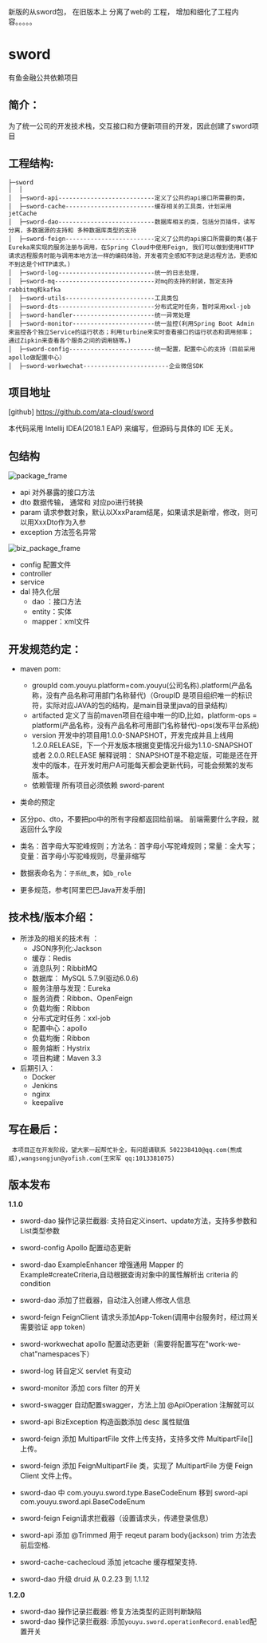  新版的从sword包， 在旧版本上 分离了web的 工程， 增加和细化了工程内容。。。。。

 # sword

  有鱼金融公共依赖项目

 ## 简介：
  为了统一公司的开发技术栈，交互接口和方便新项目的开发，因此创建了sword项目

 ## 工程结构:

 ```
 ├─sword
 │  │  
 │  ├─sword-api---------------------------定义了公共的api接口所需要的类，
 │  ├─sword-cache-------------------------缓存相关的工具类，计划采用jetCache
 │  ├─sword-dao---------------------------数据库相关的类，包括分页插件，读写分离，多数据源的支持和 多种数据库类型的支持
 │  ├─sword-feign-------------------------定义了公共的api接口所需要的类(基于Eureka来实现的服务注册与调用，在Spring Cloud中使用Feign, 我们可以做到使用HTTP请求远程服务时能与调用本地方法一样的编码体验，开发者完全感知不到这是远程方法，更感知不到这是个HTTP请求。)
 │  ├─sword-log---------------------------统一的日志处理，
 │  ├─sword-mq----------------------------对mq的支持的封装，暂定支持rabbitmq和kafka
 │  ├─sword-utils-------------------------工具类包
 │  ├─sword-dts---------------------------分布式定时任务，暂时采用xxl-job
 │  ├─sword-handler-----------------------统一异常处理
 │  ├─sword-monitor-----------------------统一监控(利用Spring Boot Admin 来监控各个独立Service的运行状态；利用turbine来实时查看接口的运行状态和调用频率；通过Zipkin来查看各个服务之间的调用链等。)
 │  ├─sword-config------------------------统一配置，配置中心的支持（目前采用apollo做配置中心）
 │  ├─sword-workwechat------------------------企业微信SDK
 ```

 ## 项目地址
 [github] https://github.com/ata-cloud/sword


 本代码采用 Intellij IDEA(2018.1 EAP) 来编写，但源码与具体的 IDE 无关。



 ## 包结构

  ![package_frame](pic/package_frame.png)

  - api 对外暴露的接口方法
  - dto 数据传输， 通常和 对应po进行转换
  - param 请求参数对象，默认以XxxParam结尾，如果请求是新增，修改，则可以用XxxDto作为入参
  - exception 方法签名异常

  ![biz_package_frame](pic/biz_package_frame.png)

  - config 配置文件
  - controller 
  - service 
  - dal 持久化层
    - dao   ：接口方法
    - entity：实体
    - mapper：xml文件 
    
 ## 开发规范约定：
 -  maven pom:
    -  groupId  com.youyu.platform=com.youyu(公司名称).platform(产品名称，没有产品名称可用部门名称替代)（GroupID 是项目组织唯一的标识符，实际对应JAVA的包的结构，是main目录里java的目录结构）
    -  artifacted 定义了当前maven项目在组中唯一的ID,比如，platform-ops = platform(产品名称，没有产品名称可用部门名称替代)-ops(发布平台系统)
    -  version 开发中的项目用1.0.0-SNAPSHOT，开发完成并且上线用1.2.0.RELEASE，下一个开发版本根据变更情况升级为1.1.0-SNAPSHOT 或者 2.0.0.RELEASE  解释说明： SNAPSHOT是不稳定版，可能是还在开发中的版本，在开发时用户A可能每天都会更新代码，可能会频繁的发布版本。
    -  依赖管理 所有项目必须依赖 sword-parent
    
 -  类命的预定
 - 区分po、dto，不要把po中的所有字段都返回给前端。 前端需要什么字段，就返回什么字段
 - 类名：首字母大写驼峰规则；方法名：首字母小写驼峰规则；常量：全大写；变量：首字母小写驼峰规则，尽量非缩写
 - 数据表命名为：`子系统`_`表`，如`b_role`
 - 更多规范，参考[阿里巴巴Java开发手册]

 

  ## 技术栈/版本介绍：
  - 所涉及的相关的技术有 ：
      - JSON序列化:Jackson
      - 缓存：Redis
      - 消息队列：RibbitMQ
      - 数据库： MySQL 5.7.9(驱动6.0.6)
      - 服务注册与发现：Eureka 
      - 服务消费：Ribbon、OpenFeign
      - 负载均衡：Ribbon
      - 分布式定时任务：xxl-job
      - 配置中心：apollo
      - 负载均衡：Ribbon
      - 服务熔断：Hystrix
      - 项目构建：Maven 3.3
  - 后期引入：
      - Docker
      - Jenkins
      - nginx
      - keepalive
      
      

 ## 写在最后：
     本项目正在开发阶段，望大家一起帮忙补全，有问题请联系 502238410@qq.com(熊成威),wangsongjun@yofish.com(王宋军 qq:1013381075)

## 版本发布

**1.1.0**
- sword-dao        操作记录拦截器: 支持自定义insert、update方法，支持多参数和List类型参数

- sword-config      Apollo 配置动态更新
- sword-dao        ExampleEnhancer 增强通用 Mapper 的 Example#createCriteria,自动根据查询对象中的属性解析出 criteria 的 condition
- sword-dao        添加了拦截器，自动注入创建人修改人信息
- sword-feign      FeignClient 请求头添加App-Token(调用中台服务时，经过网关需要验证 app token)
- sword-workwechat apollo 配置动态更新（需要将配置写在"work-we-chat"namespaces下）
- sword-log        转自定义 servlet 有变动
- sword-monitor    添加 cors filter 的开关
- sword-swagger    自动配置swagger，方法上加 @ApiOperation 注解就可以
- sword-api        BizException 构造函数添加 desc 属性赋值

- sword-feign 添加 MultipartFile 文件上传支持，支持多文件 MultipartFile[] 上传。
- sword-feign 添加 FeignMultipartFile 类，实现了 MultipartFile 方便 Feign Client 文件上传。

- sword-dao 中 com.youyu.sword.type.BaseCodeEnum 移到 sword-api com.youyu.sword.api.BaseCodeEnum
- sword-feign Feign请求拦截器（设置请求头，传递登录信息）
- sword-api 添加 @Trimmed 用于 reqeut param body(jackson) trim 方法去前后空格.
- sword-cache-cachecloud 添加 jetcache 缓存框架支持. 
- sword-dao 升级 druid 从 0.2.23 到 1.1.12


**1.2.0**
- sword-dao        操作记录拦截器: 修复方法类型的正则判断缺陷
- sword-dao        操作记录拦截器: 添加`youyu.sword.operationRecord.enabled`配置开关